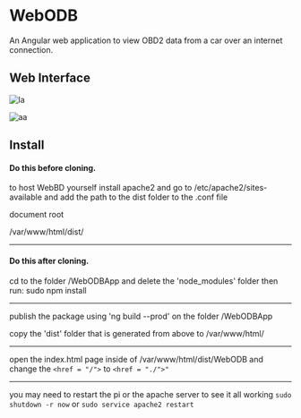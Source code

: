 # WebODB
An Angular web application to view OBD2 data from a car over an internet connection.


## Web Interface

![la](https://user-images.githubusercontent.com/43968309/56934437-e8e00400-6ab9-11e9-991c-d4cd21b99672.png)


![aa](https://user-images.githubusercontent.com/43968309/56934480-1462ee80-6aba-11e9-8708-44dc6e7a2241.png)

## Install

#### Do this before cloning.

to host WebBD yourself install apache2 and go to /etc/apache2/sites-available and add the path to the dist folder to the .conf file 

document root

/var/www/html/dist/

_____________________________________________________________________________

#### Do this after cloning.


cd to the folder /WebODBApp and delete the 'node_modules' folder then run:
sudo npm install 

_____________________________________________________________________________

publish the package using 'ng build --prod' on the folder /WebODBApp

copy the 'dist' folder that is generated from above to /var/www/html/

_____________________________________________________________________________

open the index.html page inside of /var/www/html/dist/WebODB and change the ```<href = "/">``` to ```<href = "./">"```

_____________________________________________________________________________

you may need to restart the pi or the apache server to see it all working
```sudo shutdown -r now```   or   ```sudo service apache2 restart```
